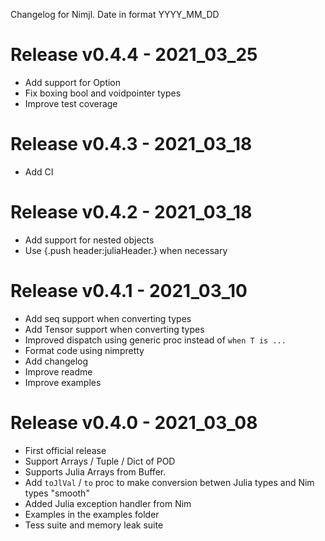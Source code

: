 Changelog for Nimjl. Date in format YYYY_MM_DD

Release v0.4.4 - 2021_03_25
===========================
* Add support for Option 
* Fix boxing bool and voidpointer types
* Improve test coverage

Release v0.4.3 - 2021_03_18
===========================
* Add CI

Release v0.4.2 - 2021_03_18
===========================
* Add support for nested objects
* Use {.push header:juliaHeader.} when necessary

Release v0.4.1 - 2021_03_10
===========================

* Add seq support when converting types
* Add Tensor support when converting types
* Improved dispatch using generic proc instead of ``when T is ...``
* Format code using nimpretty 
* Add changelog
* Improve readme
* Improve examples

Release v0.4.0 - 2021_03_08
===========================

* First official release
* Support Arrays / Tuple / Dict of POD
* Supports Julia Arrays from Buffer.
* Add ``toJlVal`` / ``to`` proc to make conversion betwen Julia types and Nim types "smooth"
* Added Julia exception handler from Nim
* Examples in the examples folder
* Tess suite and memory leak suite
